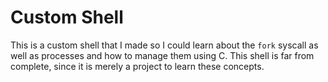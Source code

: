 # Custom Shell
This is a custom shell that I made so I could learn about the `fork` syscall as well as processes and how to manage them using C. This shell is far from complete, since it is merely a project to learn these concepts.